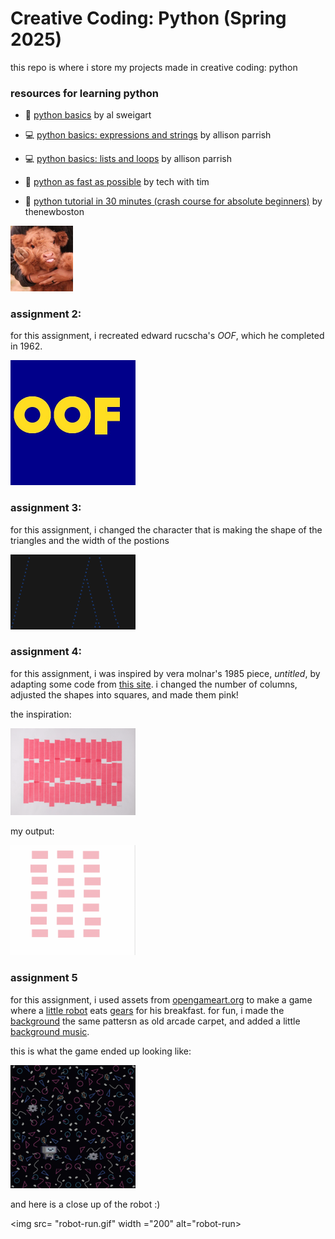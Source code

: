 # Creative Coding: Python (Spring 2025)
this repo is where i store my projects made in creative coding: python

### resources for learning python
* 📕 [python basics](https://automatetheboringstuff.com/2e/chapter1/) by al sweigart

* 💻 [python basics: expressions and strings](https://github.com/aparrish/rwet/blob/master/expressions-and-strings.ipynb) by allison parrish

* 💻 [python basics: lists and loops](https://github.com/aparrish/progdat/blob/main/lists.ipynb) by allison parrish

* 🎥 [python as fast as possible](https://www.youtube.com/watch?v=VchuKL44s6E) by tech with tim

* 🎥 [python tutorial in 30 minutes (crash course for absolute beginners)](https://www.youtube.com/watch?v=WEm3EUdicDg) by thenewboston



<!-- [my github](https://github.com/leik818) -->

<!-- ![a baby cow](cow1.jpg) -->
<img src="cow1.jpg" width="100" alt="a baby cow">

### assignment 2: 
for this assignment, i recreated edward rucscha's *OOF*, which he completed in 1962. 

<img src="assignment_2.jpg" width="200" alt="oof">

### assignment 3: 
for this assignment, i changed the character that is making the shape of the triangles and the width of the postions 

<img src="assignment 3.png" width="200"  alt="triangles"> 

### assignment 4:
for this assignment, i was inspired by vera molnar's 1985 piece, *untitled*, by adapting some code from [this site](https://www.101computing.net/vera-molnar-artwork-revisited-using-python/). i changed the number of columns, adjusted the shapes into squares, and made them pink! 

the inspiration: 

<img src="untitled.png" width="200" alt="untitled_molnar">

my output: 

<img src="assignment_4.png" width="200" alt="rectangles">

### assignment 5
for this assignment, i used assets from [opengameart.org](https://opengameart.org/) to make a game where a [little robot](https://opengameart.org/content/pixel-robot) eats [gears](https://opengameart.org/content/gear-pixel-art-32x32) for his breakfast. for fun, i made the [background](https://opengameart.org/content/arcade-carpet-textures) the same pattersn as old arcade carpet, and added a little [background music](https://opengameart.org/content/cute-bytes-ost-cheers-for-starlight). 

this is what the game ended up looking like: 

<img src="assignment_5_sc.png" width="200" alt="robot_breakfast">

and here is a close up of the robot :) 

<img src= "robot-run.gif" width ="200" alt="robot-run>